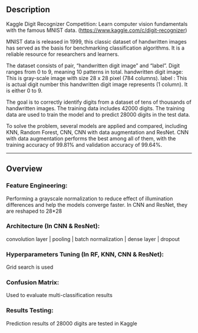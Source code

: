 ## Description

Kaggle Digit Recognizer Competition: Learn computer vision fundamentals with the famous MNIST data. (https://www.kaggle.com/c/digit-recognizer) 

MNIST data is released in 1999, this classic dataset of handwritten images has served as the basis for benchmarking classification algorithms. It is a reliable resource for researchers and learners.

The dataset consists of pair, “handwritten digit image” and “label”. Digit ranges from 0 to 9, meaning 10 patterns in total.
handwritten digit image: This is gray-scale image with size 28 x 28 pixel (784 columns).
label : This is actual digit number this handwritten digit image represents (1 column). It is either  0 to 9.

The goal is to correctly identify digits from a dataset of tens of thousands of handwritten images. The training data includes 42000 digits. The training data are used to train the model and to predict 28000 digits in the test data. 

To solve the problem, several models are applied and compared, including KNN, Random Forest, CNN, CNN with data augmentation and ResNet. CNN with data augmentation performs the best among all of them, with the training accuracy of 99.81% and validation accuracy of 99.64%. 

_______________________________________________________________________________

## Overview

### Feature Engineering: 
Performing a grayscale normalization to reduce effect of illumination differences and help the models converge faster.
In CNN and ResNet, they are reshaped to 28*28

### Architecture (In CNN & ResNet): 
convolution layer | pooling | batch normalization | dense layer | dropout 

### Hyperparameters Tuning (In RF, KNN, CNN & ResNet):
Grid search is used

### Confusion Matrix:
Used to evaluate multi-classification results

### Results Testing:
Prediction results of 28000 digits are tested in Kaggle

